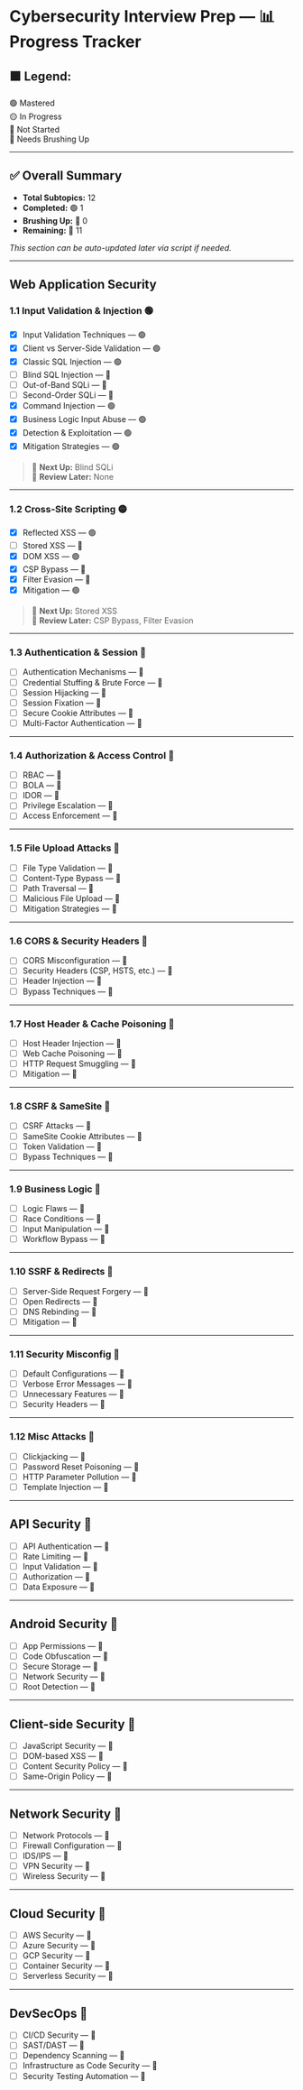 # Cybersecurity Interview Prep — 📊 Progress Tracker

## 🟩 Legend:
🟢 Mastered  
🟡 In Progress  
🔴 Not Started  
🧪 Needs Brushing Up  

---

## ✅ Overall Summary

- **Total Subtopics:** 12  
- **Completed:** 🟢 1  
- **Brushing Up:** 🧪 0  
- **Remaining:** 🔴 11  

_This section can be auto-updated later via script if needed._

---

## Web Application Security

### 1.1 Input Validation & Injection 🟢

- [x] Input Validation Techniques — 🟢
- [x] Client vs Server-Side Validation — 🟢
- [x] Classic SQL Injection — 🟢
- [ ] Blind SQL Injection — 🔴
- [ ] Out-of-Band SQLi — 🔴
- [ ] Second-Order SQLi — 🔴
- [x] Command Injection — 🟢
- [x] Business Logic Input Abuse — 🟢
- [x] Detection & Exploitation — 🟢
- [x] Mitigation Strategies — 🟢  
> 🔁 **Next Up:** Blind SQLi  
> 🧪 **Review Later:** None

---

### 1.2 Cross-Site Scripting 🟡

- [x] Reflected XSS — 🟢
- [ ] Stored XSS — 🔴
- [x] DOM XSS — 🟢
- [x] CSP Bypass — 🧪
- [x] Filter Evasion — 🧪
- [x] Mitigation — 🟢  
> 🔁 **Next Up:** Stored XSS  
> 🧪 **Review Later:** CSP Bypass, Filter Evasion

---

### 1.3 Authentication & Session 🔴

- [ ] Authentication Mechanisms — 🔴
- [ ] Credential Stuffing & Brute Force — 🔴
- [ ] Session Hijacking — 🔴
- [ ] Session Fixation — 🔴
- [ ] Secure Cookie Attributes — 🔴
- [ ] Multi-Factor Authentication — 🔴

---

### 1.4 Authorization & Access Control 🔴

- [ ] RBAC — 🔴
- [ ] BOLA — 🔴
- [ ] IDOR — 🔴
- [ ] Privilege Escalation — 🔴
- [ ] Access Enforcement — 🔴

---

### 1.5 File Upload Attacks 🔴

- [ ] File Type Validation — 🔴
- [ ] Content-Type Bypass — 🔴
- [ ] Path Traversal — 🔴
- [ ] Malicious File Upload — 🔴
- [ ] Mitigation Strategies — 🔴

---

### 1.6 CORS & Security Headers 🔴

- [ ] CORS Misconfiguration — 🔴
- [ ] Security Headers (CSP, HSTS, etc.) — 🔴
- [ ] Header Injection — 🔴
- [ ] Bypass Techniques — 🔴

---

### 1.7 Host Header & Cache Poisoning 🔴

- [ ] Host Header Injection — 🔴
- [ ] Web Cache Poisoning — 🔴
- [ ] HTTP Request Smuggling — 🔴
- [ ] Mitigation — 🔴

---

### 1.8 CSRF & SameSite 🔴

- [ ] CSRF Attacks — 🔴
- [ ] SameSite Cookie Attributes — 🔴
- [ ] Token Validation — 🔴
- [ ] Bypass Techniques — 🔴

---

### 1.9 Business Logic 🔴

- [ ] Logic Flaws — 🔴
- [ ] Race Conditions — 🔴
- [ ] Input Manipulation — 🔴
- [ ] Workflow Bypass — 🔴

---

### 1.10 SSRF & Redirects 🔴

- [ ] Server-Side Request Forgery — 🔴
- [ ] Open Redirects — 🔴
- [ ] DNS Rebinding — 🔴
- [ ] Mitigation — 🔴

---

### 1.11 Security Misconfig 🔴

- [ ] Default Configurations — 🔴
- [ ] Verbose Error Messages — 🔴
- [ ] Unnecessary Features — 🔴
- [ ] Security Headers — 🔴

---

### 1.12 Misc Attacks 🔴

- [ ] Clickjacking — 🔴
- [ ] Password Reset Poisoning — 🔴
- [ ] HTTP Parameter Pollution — 🔴
- [ ] Template Injection — 🔴

---

## API Security 🔴

- [ ] API Authentication — 🔴
- [ ] Rate Limiting — 🔴
- [ ] Input Validation — 🔴
- [ ] Authorization — 🔴
- [ ] Data Exposure — 🔴

---

## Android Security 🔴

- [ ] App Permissions — 🔴
- [ ] Code Obfuscation — 🔴
- [ ] Secure Storage — 🔴
- [ ] Network Security — 🔴
- [ ] Root Detection — 🔴

---

## Client-side Security 🔴

- [ ] JavaScript Security — 🔴
- [ ] DOM-based XSS — 🔴
- [ ] Content Security Policy — 🔴
- [ ] Same-Origin Policy — 🔴

---

## Network Security 🔴

- [ ] Network Protocols — 🔴
- [ ] Firewall Configuration — 🔴
- [ ] IDS/IPS — 🔴
- [ ] VPN Security — 🔴
- [ ] Wireless Security — 🔴

---

## Cloud Security 🔴

- [ ] AWS Security — 🔴
- [ ] Azure Security — 🔴
- [ ] GCP Security — 🔴
- [ ] Container Security — 🔴
- [ ] Serverless Security — 🔴

---

## DevSecOps 🔴

- [ ] CI/CD Security — 🔴
- [ ] SAST/DAST — 🔴
- [ ] Dependency Scanning — 🔴
- [ ] Infrastructure as Code Security — 🔴
- [ ] Security Testing Automation — 🔴
